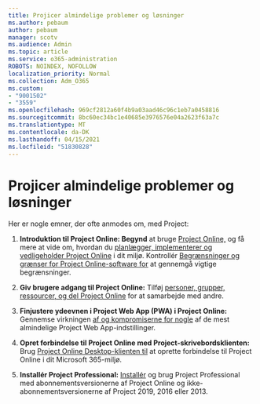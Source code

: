```yaml
---
title: Projicer almindelige problemer og løsninger
ms.author: pebaum
author: pebaum
manager: scotv
ms.audience: Admin
ms.topic: article
ms.service: o365-administration
ROBOTS: NOINDEX, NOFOLLOW
localization_priority: Normal
ms.collection: Adm_O365
ms.custom:
- "9001502"
- "3559"
ms.openlocfilehash: 969cf2812a60f4b9a03aad46c96c1eb7a0458816
ms.sourcegitcommit: 8bc60ec34bc1e40685e3976576e04a2623f63a7c
ms.translationtype: MT
ms.contentlocale: da-DK
ms.lasthandoff: 04/15/2021
ms.locfileid: "51830828"
---
```

# <a name="project-common-issues-and-resolutions"></a>Projicer almindelige problemer og løsninger

Her er nogle emner, der ofte anmodes om, med Project:

1. **Introduktion til Project Online: Begynd** at bruge [Project Online,](https://docs.microsoft.com/ProjectOnline/get-started-with-project-online) og få mere at vide om, hvordan du [planlægger, implementerer og vedligeholder Project Online](https://docs.microsoft.com/projectonline/project-online) i dit miljø.   Kontrollér [Begrænsninger og grænser for Project Online-software for](https://docs.microsoft.com/ProjectOnline/project-online-software-boundaries-and-limits) at gennemgå vigtige begrænsninger.

2. **Giv brugere adgang til Project Online:** Tilføj [personer, grupper, ressourcer, og del Project Online](https://docs.microsoft.com/projectonline/step-2-add-people-to-project-online) for at samarbejde med andre. 

3. **Finjustere ydeevnen i Project Web App (PWA) i Project Online:** Gennemse virkningen [af og kompromiserne for nogle](https://docs.microsoft.com/projectonline/tune-project-online-performance) af de mest almindelige Project Web App-indstillinger.

4. **Opret forbindelse til Project Online med Project-skrivebordsklienten:** Brug [Project Online Desktop-klienten til](https://docs.microsoft.com/projectonline/connect-to-project-online-with-the-project-online-desktop-client) at oprette forbindelse til Project Online i dit Microsoft 365-miljø. 

5. **Installér Project Professional:** [Installér](https://support.office.com/article/install-project-7059249b-d9fe-4d61-ab96-5c5bf435f281) og brug Project Professional med abonnementsversionerne af Project Online og ikke-abonnementsversionerne af Project 2019, 2016 eller 2013.

